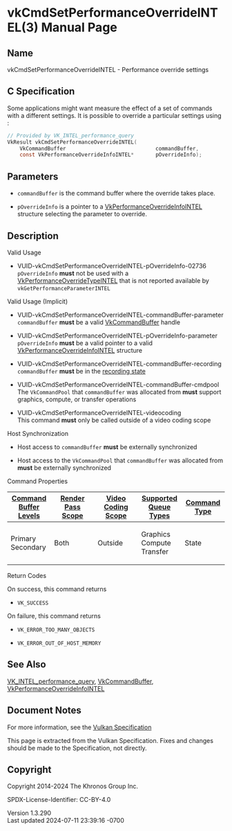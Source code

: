 # vkCmdSetPerformanceOverrideINTEL(3) Manual Page

## Name

vkCmdSetPerformanceOverrideINTEL - Performance override settings



## <a href="#_c_specification" class="anchor"></a>C Specification

Some applications might want measure the effect of a set of commands
with a different settings. It is possible to override a particular
settings using :

``` c
// Provided by VK_INTEL_performance_query
VkResult vkCmdSetPerformanceOverrideINTEL(
    VkCommandBuffer                             commandBuffer,
    const VkPerformanceOverrideInfoINTEL*       pOverrideInfo);
```

## <a href="#_parameters" class="anchor"></a>Parameters

- `commandBuffer` is the command buffer where the override takes place.

- `pOverrideInfo` is a pointer to a
  [VkPerformanceOverrideInfoINTEL](https://registry.khronos.org/vulkan/specs/1.3-extensions/man/html/VkPerformanceOverrideInfoINTEL.html)
  structure selecting the parameter to override.

## <a href="#_description" class="anchor"></a>Description

Valid Usage

- <a href="#VUID-vkCmdSetPerformanceOverrideINTEL-pOverrideInfo-02736"
  id="VUID-vkCmdSetPerformanceOverrideINTEL-pOverrideInfo-02736"></a>
  VUID-vkCmdSetPerformanceOverrideINTEL-pOverrideInfo-02736  
  `pOverrideInfo` **must** not be used with a
  [VkPerformanceOverrideTypeINTEL](https://registry.khronos.org/vulkan/specs/1.3-extensions/man/html/VkPerformanceOverrideTypeINTEL.html)
  that is not reported available by `vkGetPerformanceParameterINTEL`

Valid Usage (Implicit)

- <a href="#VUID-vkCmdSetPerformanceOverrideINTEL-commandBuffer-parameter"
  id="VUID-vkCmdSetPerformanceOverrideINTEL-commandBuffer-parameter"></a>
  VUID-vkCmdSetPerformanceOverrideINTEL-commandBuffer-parameter  
  `commandBuffer` **must** be a valid
  [VkCommandBuffer](https://registry.khronos.org/vulkan/specs/1.3-extensions/man/html/VkCommandBuffer.html) handle

- <a href="#VUID-vkCmdSetPerformanceOverrideINTEL-pOverrideInfo-parameter"
  id="VUID-vkCmdSetPerformanceOverrideINTEL-pOverrideInfo-parameter"></a>
  VUID-vkCmdSetPerformanceOverrideINTEL-pOverrideInfo-parameter  
  `pOverrideInfo` **must** be a valid pointer to a valid
  [VkPerformanceOverrideInfoINTEL](https://registry.khronos.org/vulkan/specs/1.3-extensions/man/html/VkPerformanceOverrideInfoINTEL.html)
  structure

- <a href="#VUID-vkCmdSetPerformanceOverrideINTEL-commandBuffer-recording"
  id="VUID-vkCmdSetPerformanceOverrideINTEL-commandBuffer-recording"></a>
  VUID-vkCmdSetPerformanceOverrideINTEL-commandBuffer-recording  
  `commandBuffer` **must** be in the [recording
  state](#commandbuffers-lifecycle)

- <a href="#VUID-vkCmdSetPerformanceOverrideINTEL-commandBuffer-cmdpool"
  id="VUID-vkCmdSetPerformanceOverrideINTEL-commandBuffer-cmdpool"></a>
  VUID-vkCmdSetPerformanceOverrideINTEL-commandBuffer-cmdpool  
  The `VkCommandPool` that `commandBuffer` was allocated from **must**
  support graphics, compute, or transfer operations

- <a href="#VUID-vkCmdSetPerformanceOverrideINTEL-videocoding"
  id="VUID-vkCmdSetPerformanceOverrideINTEL-videocoding"></a>
  VUID-vkCmdSetPerformanceOverrideINTEL-videocoding  
  This command **must** only be called outside of a video coding scope

Host Synchronization

- Host access to `commandBuffer` **must** be externally synchronized

- Host access to the `VkCommandPool` that `commandBuffer` was allocated
  from **must** be externally synchronized

Command Properties

<table class="tableblock frame-all grid-all stretch">
<colgroup>
<col style="width: 20%" />
<col style="width: 20%" />
<col style="width: 20%" />
<col style="width: 20%" />
<col style="width: 20%" />
</colgroup>
<thead>
<tr>
<th class="tableblock halign-left valign-top"><a
href="#VkCommandBufferLevel">Command Buffer Levels</a></th>
<th class="tableblock halign-left valign-top"><a
href="#vkCmdBeginRenderPass">Render Pass Scope</a></th>
<th class="tableblock halign-left valign-top"><a
href="#vkCmdBeginVideoCodingKHR">Video Coding Scope</a></th>
<th class="tableblock halign-left valign-top"><a
href="#VkQueueFlagBits">Supported Queue Types</a></th>
<th class="tableblock halign-left valign-top"><a
href="#fundamentals-queueoperation-command-types">Command Type</a></th>
</tr>
</thead>
<tbody>
<tr>
<td class="tableblock halign-left valign-top"><p>Primary<br />
Secondary</p></td>
<td class="tableblock halign-left valign-top"><p>Both</p></td>
<td class="tableblock halign-left valign-top"><p>Outside</p></td>
<td class="tableblock halign-left valign-top"><p>Graphics<br />
Compute<br />
Transfer</p></td>
<td class="tableblock halign-left valign-top"><p>State</p></td>
</tr>
</tbody>
</table>

Return Codes

On success, this command returns  
- `VK_SUCCESS`

On failure, this command returns  
- `VK_ERROR_TOO_MANY_OBJECTS`

- `VK_ERROR_OUT_OF_HOST_MEMORY`

## <a href="#_see_also" class="anchor"></a>See Also

[VK_INTEL_performance_query](https://registry.khronos.org/vulkan/specs/1.3-extensions/man/html/VK_INTEL_performance_query.html),
[VkCommandBuffer](https://registry.khronos.org/vulkan/specs/1.3-extensions/man/html/VkCommandBuffer.html),
[VkPerformanceOverrideInfoINTEL](https://registry.khronos.org/vulkan/specs/1.3-extensions/man/html/VkPerformanceOverrideInfoINTEL.html)

## <a href="#_document_notes" class="anchor"></a>Document Notes

For more information, see the <a
href="https://registry.khronos.org/vulkan/specs/1.3-extensions/html/vkspec.html#vkCmdSetPerformanceOverrideINTEL"
target="_blank" rel="noopener">Vulkan Specification</a>

This page is extracted from the Vulkan Specification. Fixes and changes
should be made to the Specification, not directly.

## <a href="#_copyright" class="anchor"></a>Copyright

Copyright 2014-2024 The Khronos Group Inc.

SPDX-License-Identifier: CC-BY-4.0

Version 1.3.290  
Last updated 2024-07-11 23:39:16 -0700
